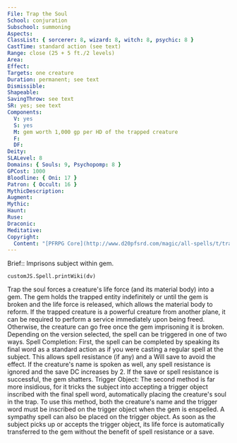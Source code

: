 ```yaml
---
File: Trap the Soul
School: conjuration
Subschool: summoning
Aspects: 
ClassList: { sorcerer: 8, wizard: 8, witch: 8, psychic: 8 }
CastTime: standard action (see text)
Range: close (25 + 5 ft./2 levels)
Area: 
Effect: 
Targets: one creature
Duration: permanent; see text
Dismissible: 
Shapeable: 
SavingThrow: see text
SR: yes; see text
Components:
  V: yes
  S: yes
  M: gem worth 1,000 gp per HD of the trapped creature
  F: 
  DF: 
Deity: 
SLALevel: 8
Domains: { Souls: 9, Psychopomp: 8 }
GPCost: 1000
Bloodline: { Oni: 17 }
Patron: { Occult: 16 }
MythicDescription: 
Augment: 
Mythic: 
Haunt: 
Ruse: 
Draconic: 
Meditative: 
Copyright:
  Content: "[PFRPG Core](http://www.d20pfsrd.com/magic/all-spells/t/trap-the-soul)"
---
```

Brief:: Imprisons subject within gem.

```dataviewjs
customJS.Spell.printWiki(dv)
```

Trap the soul forces a creature's life force (and its material body) into a gem. The gem holds the trapped entity indefinitely or until the gem is broken and the life force is released, which allows the material body to reform. If the trapped creature is a powerful creature from another plane, it can be required to perform a service immediately upon being freed. Otherwise, the creature can go free once the gem imprisoning it is broken.  Depending on the version selected, the spell can be triggered in one of two ways.  Spell Completion: First, the spell can be completed by speaking its final word as a standard action as if you were casting a regular spell at the subject. This allows spell resistance (if any) and a Will save to avoid the effect. If the creature's name is spoken as well, any spell resistance is ignored and the save DC increases by 2. If the save or spell resistance is successful, the gem shatters.  Trigger Object: The second method is far more insidious, for it tricks the subject into accepting a trigger object inscribed with the final spell word, automatically placing the creature's soul in the trap.  To use this method, both the creature's name and the trigger word must be inscribed on the trigger object when the gem is enspelled.  A sympathy spell can also be placed on the trigger object. As soon as the subject picks up or accepts the trigger object, its life force is automatically transferred to the gem without the benefit of spell resistance or a save.
